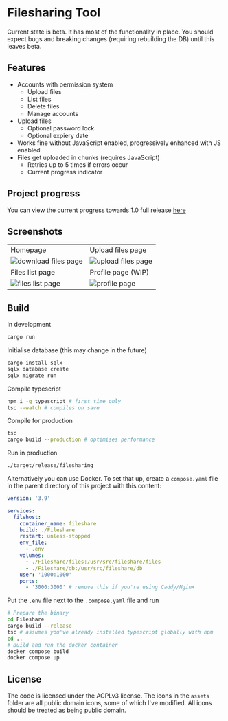 # Filesharing Tool

Current state is beta. It has most of the functionality in place. You should expect bugs and breaking changes (requiring rebuilding the DB) until this leaves beta.

## Features

- Accounts with permission system
  - Upload files
  - List files
  - Delete files
  - Manage accounts
- Upload files
  - Optional password lock
  - Optional expiery date
- Works fine without JavaScript enabled, progressively enhanced with JS enabled
- Files get uploaded in chunks (requires JavaScript)
  - Retries up to 5 times if errors occur
  - Current progress indicator

## Project progress

You can view the current progress towards 1.0 full release [here](https://github.com/users/Reinachan/projects/3/views/1)

## Screenshots


<table>
<tr>
	<td>Homepage
	<td>Upload files page
<tr>
	<td><img src="https://user-images.githubusercontent.com/16106839/227304219-c2cc31e8-224c-4646-890e-22fce481ced7.png" alt="download files page" />
	<td><img src="https://user-images.githubusercontent.com/16106839/227304323-5b19b8ca-9fc5-4e26-a4f0-633729e5ba7f.png" alt="upload files page" />
<tr>
	<td>Files list page
	<td>Profile page (WIP)
<tr>
	<td><img src="https://user-images.githubusercontent.com/16106839/227304421-7249438d-5709-4050-8038-dbe93df403c6.png" alt="files list page" />
	<td><img src="https://user-images.githubusercontent.com/16106839/227304464-d32f5608-4462-4149-b70a-946cc5053599.png" alt="profile page" />
</table>

## Build

In development

```sh
cargo run
```

Initialise database (this may change in the future)

```sh
cargo install sqlx
sqlx database create
sqlx migrate run
```

Compile typescript

```sh
npm i -g typescript # first time only
tsc --watch # compiles on save
```

Compile for production

```sh
tsc
cargo build --production # optimises performance
```

Run in production

```sh
./target/release/filesharing
```

Alternatively you can use Docker. To set that up, create a `compose.yaml` file in the parent directory of this project with this content:

```yaml
version: '3.9'

services:
  filehost:
    container_name: fileshare
    build: ./Fileshare
    restart: unless-stopped
    env_file:
      - .env
    volumes:
      - ./Fileshare/files:/usr/src/fileshare/files
      - ./Fileshare/db:/usr/src/fileshare/db
    user: '1000:1000'
    ports:
      - '3000:3000' # remove this if you're using Caddy/Nginx
```

Put the `.env` file next to the `.compose.yaml` file and run

```sh
# Prepare the binary
cd Fileshare
cargo build --release
tsc # assumes you've already installed typescript globally with npm
cd ..
# Build and run the docker container
docker compose build
docker compose up
```

## License

The code is licensed under the AGPLv3 license. The icons in the `assets` folder are all public domain icons, some of which I've modified. All icons should be treated as being public domain.
